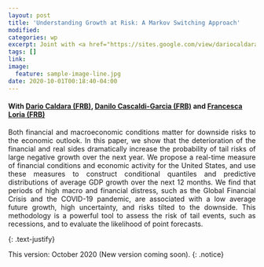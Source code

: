 ```yaml
---
layout: post
title: 'Understanding Growth at Risk: A Markov Switching Approach'
modified:
categories: wp
excerpt: Joint with <a href="https://sites.google.com/view/dariocaldara"> Dario Caldara (FRB)</a>, <a href="https://sites.google.com/site/cascaldigarcia/"> Danilo Cascaldi-Garcia (FRB)</a> and <a href="https://francescaloria.wixsite.com"> Francesca Loria (FRB)</a>. <br><i>This version&#58 October 2020</i>
tags: []
link:
image:
  feature: sample-image-line.jpg
date: 2020-10-01T00:18:40-04:00
---
```

#### With [Dario Caldara (FRB)](https://sites.google.com/view/dariocaldara), [Danilo Cascaldi-Garcia (FRB)](https://sites.google.com/site/cascaldigarcia/) and [Francesca Loria (FRB)](https://francescaloria.wixsite.com)

<p style="text-align:justify">Both financial and macroeconomic conditions matter for downside risks to the economic outlook. In this paper, we show that the deterioration of the financial and real sides dramatically increase the probability of tail risks of large negative growth over the next year. We propose a real-time measure of financial conditions and economic activity for the United States, and use these measures to construct conditional quantiles and predictive distributions of average GDP growth over the next 12 months. We find that periods of high macro and financial distress, such as the Global Financial Crisis and the COVID-19 pandemic, are associated with a low average future growth, high uncertainty, and risks tilted to the downside. This methodology is a powerful tool to assess the risk of tail events, such as recessions, and to evaluate the likelihood of point forecasts.
</p>
{: .text-justify}

 This version: October 2020 (New version coming soon).
{: .notice}
